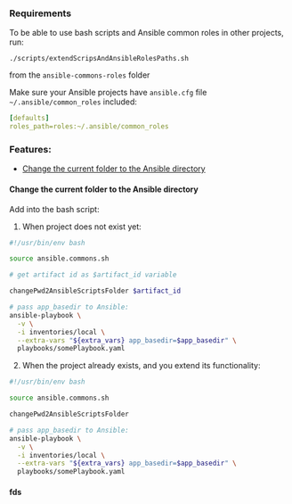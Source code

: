 ### Requirements

To be able to use bash scripts and Ansible common roles in other projects, run:

`./scripts/extendScripsAndAnsibleRolesPaths.sh`

from the `ansible-commons-roles` folder

Make sure your Ansible projects have `ansible.cfg` file `~/.ansible/common_roles` included:
```yaml
[defaults]
roles_path=roles:~/.ansible/common_roles
```

### Features:

- [Change the current folder to the Ansible directory](#change-the-current-folder-to-the-ansible-directory)


#### Change the current folder to the Ansible directory

Add into the bash script:

1. When project does not exist yet:

```bash
#!/usr/bin/env bash

source ansible.commons.sh

# get artifact id as $artifact_id variable

changePwd2AnsibleScriptsFolder $artifact_id

# pass app_basedir to Ansible:
ansible-playbook \
  -v \
  -i inventories/local \
  --extra-vars "${extra_vars} app_basedir=$app_basedir" \
  playbooks/somePlaybook.yaml
```

2. When the project already exists, and you extend its functionality:
```bash
#!/usr/bin/env bash

source ansible.commons.sh

changePwd2AnsibleScriptsFolder

# pass app_basedir to Ansible:
ansible-playbook \
  -v \
  -i inventories/local \
  --extra-vars "${extra_vars} app_basedir=$app_basedir" \
  playbooks/somePlaybook.yaml
```


#### fds